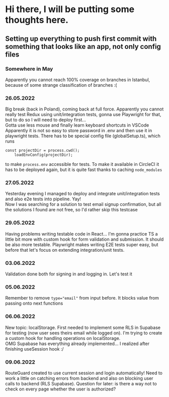 # Hi there, I will be putting some thoughts here.

## Setting up everything to push first commit with something that looks like an app, not only config files

### Somewhere in May

Apparently you cannot reach 100% coverage on branches in Istanbul, because of some strange classification of branches :(
<br>

### 26.05.2022

Big break (back in Poland), coming back at full force. Apparently you cannot really test Redux using unit/integration tests, gonna use Playwright for that, but to do so I will need to deploy first...  
Gotta use less mouse and finally learn keyboard shortcuts in VSCode  
Apparently it is not so easy to store password in .env and then use it in playwright tests. There has to be special config file (globalSetup.ts), which runs

```
const projectDir = process.cwd();
	loadEnvConfig(projectDir);
```

to make `process.env` accessible for tests. To make it available in CircleCI it has to be deployed again, but it is quite fast thanks to caching `node_modules`

### 27.05.2022

Yesterday evening I managed to deploy and integrate unit/integration tests and also e2e tests into pipeline. Yay!  
Now I was searching for a solution to test email signup confirmation, but all the solutions I found are not free, so I'd rather skip this testcase

### 29.05.2022

Having problems writing testable code in React... I'm gonna practice TS a little bit more with custom hook for form validation and submission. It should be also more testable. Playwright makes writing E2E tests super easy, but before that let's focus on extending integration/unit tests.

### 03.06.2022

Validation done both for signing in and logging in. Let's test it

### 05.06.2022

Remember to remove `type="email"` from input before. It blocks value from passing onto next functions

### 06.06.2022

New topic: localStorage. First needed to implement some RLS in Supabase for testing (now user sees theirs email while logged on). I'm trying to create a custom hook for handling operations on localStorage.  
OMG Supabase has everything already implemented... I realized after finishing useSession hook :/

### 09.06.2022

RouteGuard created to use current session and login automatically! Need to work a little on catching errors from backend and also on blocking user calls to backend (RLS Supabase). Question for later: is there a way not to check on every page whether the user is authorized?
